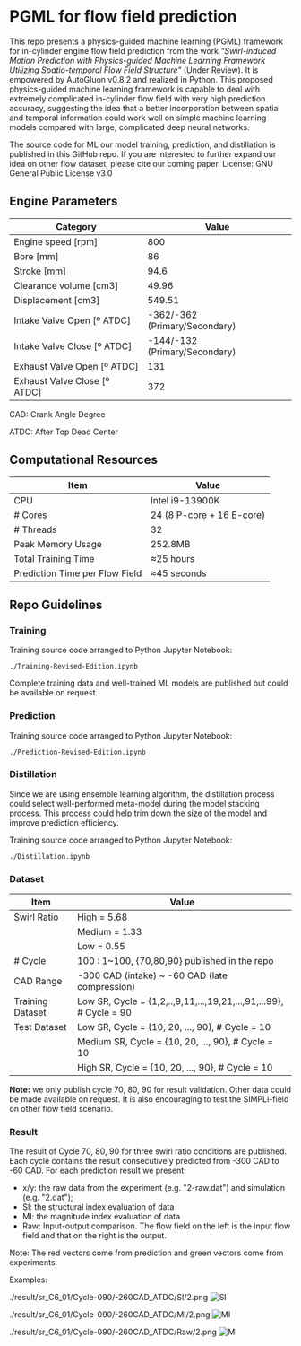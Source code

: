 # PGML for flow field prediction

This repo presents a physics-guided machine learning (PGML) framework for in-cylinder engine flow field prediction from the work  *"Swirl-induced Motion Prediction with Physics-guided Machine Learning Framework Utilizing Spatio-temporal Flow Field Structure"* (Under Review). It is empowered by AutoGluon v0.8.2 and realized in Python. This proposed physics-guided machine learning framework is capable to deal with extremely complicated in-cylinder flow field with very high prediction accuracy, suggesting the idea that a better incorporation between spatial and temporal information could work well on simple machine learning models compared with large, complicated deep neural networks. 

The source code for ML our model training, prediction, and distillation is published in this GitHub repo. If you are interested to further expand our idea on other flow dataset, please cite our coming paper. 
License: GNU General Public License v3.0

## Engine Parameters

| Category                     | Value                          |
| ---------------------------- | ------------------------------ |
| Engine  speed [rpm]          | 800                            |
| Bore  [mm]                   | 86                             |
| Stroke  [mm]                 | 94.6                           |
| Clearance  volume [cm3]      | 49.96                          |
| Displacement  [cm3]          | 549.51                         |
| Intake  Valve Open [º ATDC]  | -362/-362  (Primary/Secondary) |
| Intake  Valve Close [º ATDC] | -144/-132  (Primary/Secondary) |
| Exhaust  Valve Open [º ATDC] | 131                            |
| Exhaust Valve Close [º ATDC] | 372                            |

CAD: Crank Angle Degree

ATDC: After Top Dead Center

## Computational Resources

| **Item**                        | **Value**                  |
| ------------------------------- | -------------------------- |
| CPU                             | Intel  i9-13900K           |
| #  Cores                        | 24  (8 P-core + 16 E-core) |
| #  Threads                      | 32                         |
| Peak  Memory Usage              | 252.8MB                    |
| Total  Training Time            | ≈25 hours                  |
| Prediction  Time per Flow Field | ≈45 seconds                |

## Repo Guidelines

### Training

Training source code arranged to Python Jupyter Notebook: 

```
./Training-Revised-Edition.ipynb
```

Complete training data and well-trained ML models are published but could be available on request.

### Prediction

Training source code arranged to Python Jupyter Notebook: 

```
./Prediction-Revised-Edition.ipynb
```

### Distillation

Since we are using ensemble learning algorithm, the distillation process could select well-performed meta-model during the model stacking process. This process could help trim down the size of the model and improve prediction efficiency.

 Training source code arranged to Python Jupyter Notebook: 

```
./Distillation.ipynb
```

### Dataset

| Item             | Value                                                        |
| ---------------- | ------------------------------------------------------------ |
| Swirl Ratio      | High = 5.68                                                  |
|                  | Medium = 1.33                                                |
|                  | Low = 0.55                                                   |
| # Cycle          | 100 : 1~100, {70,80,90} published in the repo                |
| CAD Range        | -300 CAD (intake) ~ -60 CAD (late compression)               |
| Training Dataset | Low SR, Cycle = {1,2,..,9,11,...,19,21,...,91,...99}, # Cycle = 90 |
| Test Dataset     | Low SR, Cycle = {10, 20, ..., 90}, # Cycle = 10              |
|                  | Medium SR, Cycle = {10, 20, ..., 90}, # Cycle = 10           |
|                  | High SR, Cycle = {10, 20, ..., 90}, # Cycle = 10             |

**Note:** we only publish cycle 70, 80, 90  for result validation. Other data could be made available on request. It is also encouraging to test the SIMPLI-field on other flow field scenario.

### Result

The result of Cycle 70, 80, 90 for three swirl ratio conditions are published. Each cycle contains the result consecutively predicted from -300 CAD to -60 CAD. For each prediction result we present:

* x/y: the raw data from the experiment (e.g. "2-raw.dat") and simulation (e.g. "2.dat");
* SI: the structural index evaluation of data
* MI: the magnitude index evaluation of data
* Raw: Input-output comparison. The flow field on the left is the input flow field and that on the right is the output. 

Note: The red vectors come from prediction and green vectors come from experiments.

Examples:

./result/sr_C6_01/Cycle-090/-260CAD_ATDC/SI/2.png
![SI](https://github.com/ziming-zh/SIMPLI-field/blob/main/result/sr_C6_01/Cycle-090/-260CAD_ATDC/SI/2.png?raw=true)

./result/sr_C6_01/Cycle-090/-260CAD_ATDC/MI/2.png
![MI](https://github.com/ziming-zh/SIMPLI-field/blob/main/result/sr_C6_01/Cycle-090/-260CAD_ATDC/MI/2.png?raw=true)

./result/sr_C6_01/Cycle-090/-260CAD_ATDC/Raw/2.png
![MI](https://github.com/ziming-zh/SIMPLI-field/blob/main/result/sr_C6_01/Cycle-090/-260CAD_ATDC/Raw/2.png?raw=true)
